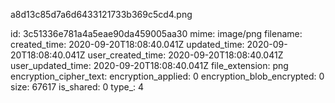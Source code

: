 a8d13c85d7a6d6433121733b369c5cd4.png

id: 3c51336e781a4a5eae90da459005aa30
mime: image/png
filename: 
created_time: 2020-09-20T18:08:40.041Z
updated_time: 2020-09-20T18:08:40.041Z
user_created_time: 2020-09-20T18:08:40.041Z
user_updated_time: 2020-09-20T18:08:40.041Z
file_extension: png
encryption_cipher_text: 
encryption_applied: 0
encryption_blob_encrypted: 0
size: 67617
is_shared: 0
type_: 4